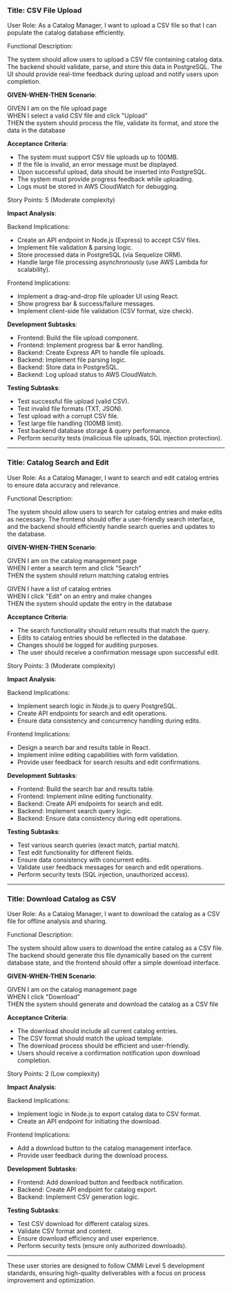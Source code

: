 ### **Title: CSV File Upload**

User Role: As a Catalog Manager, I want to upload a CSV file so that I can populate the catalog database efficiently.

Functional Description:

The system should allow users to upload a CSV file containing catalog data. The backend should validate, parse, and store this data in PostgreSQL. The UI should provide real-time feedback during upload and notify users upon completion.

**GIVEN-WHEN-THEN Scenario**:

GIVEN I am on the file upload page  
WHEN I select a valid CSV file and click "Upload"  
THEN the system should process the file, validate its format, and store the data in the database  

**Acceptance Criteria**:

- The system must support CSV file uploads up to 100MB.
- If the file is invalid, an error message must be displayed.
- Upon successful upload, data should be inserted into PostgreSQL.
- The system must provide progress feedback while uploading.
- Logs must be stored in AWS CloudWatch for debugging.

Story Points: 5 (Moderate complexity)

**Impact Analysis**:

Backend Implications:

- Create an API endpoint in Node.js (Express) to accept CSV files.
- Implement file validation & parsing logic.
- Store processed data in PostgreSQL (via Sequelize ORM).
- Handle large file processing asynchronously (use AWS Lambda for scalability).

Frontend Implications:

- Implement a drag-and-drop file uploader UI using React.
- Show progress bar & success/failure messages.
- Implement client-side file validation (CSV format, size check).

**Development Subtasks**:

- Frontend: Build the file upload component.
- Frontend: Implement progress bar & error handling.
- Backend: Create Express API to handle file uploads.
- Backend: Implement file parsing logic.
- Backend: Store data in PostgreSQL.
- Backend: Log upload status to AWS CloudWatch.

**Testing Subtasks**:

- Test successful file upload (valid CSV).
- Test invalid file formats (TXT, JSON).
- Test upload with a corrupt CSV file.
- Test large file handling (100MB limit).
- Test backend database storage & query performance.
- Perform security tests (malicious file uploads, SQL injection protection).

---

### **Title: Catalog Search and Edit**

User Role: As a Catalog Manager, I want to search and edit catalog entries to ensure data accuracy and relevance.

Functional Description:

The system should allow users to search for catalog entries and make edits as necessary. The frontend should offer a user-friendly search interface, and the backend should efficiently handle search queries and updates to the database.

**GIVEN-WHEN-THEN Scenario**:

GIVEN I am on the catalog management page  
WHEN I enter a search term and click "Search"  
THEN the system should return matching catalog entries  

GIVEN I have a list of catalog entries  
WHEN I click "Edit" on an entry and make changes  
THEN the system should update the entry in the database  

**Acceptance Criteria**:

- The search functionality should return results that match the query.
- Edits to catalog entries should be reflected in the database.
- Changes should be logged for auditing purposes.
- The user should receive a confirmation message upon successful edit.

Story Points: 3 (Moderate complexity)

**Impact Analysis**:

Backend Implications:

- Implement search logic in Node.js to query PostgreSQL.
- Create API endpoints for search and edit operations.
- Ensure data consistency and concurrency handling during edits.

Frontend Implications:

- Design a search bar and results table in React.
- Implement inline editing capabilities with form validation.
- Provide user feedback for search results and edit confirmations.

**Development Subtasks**:

- Frontend: Build the search bar and results table.
- Frontend: Implement inline editing functionality.
- Backend: Create API endpoints for search and edit.
- Backend: Implement search query logic.
- Backend: Ensure data consistency during edit operations.

**Testing Subtasks**:

- Test various search queries (exact match, partial match).
- Test edit functionality for different fields.
- Ensure data consistency with concurrent edits.
- Validate user feedback messages for search and edit operations.
- Perform security tests (SQL injection, unauthorized access).

---

### **Title: Download Catalog as CSV**

User Role: As a Catalog Manager, I want to download the catalog as a CSV file for offline analysis and sharing.

Functional Description:

The system should allow users to download the entire catalog as a CSV file. The backend should generate this file dynamically based on the current database state, and the frontend should offer a simple download interface.

**GIVEN-WHEN-THEN Scenario**:

GIVEN I am on the catalog management page  
WHEN I click "Download"  
THEN the system should generate and download the catalog as a CSV file  

**Acceptance Criteria**:

- The download should include all current catalog entries.
- The CSV format should match the upload template.
- The download process should be efficient and user-friendly.
- Users should receive a confirmation notification upon download completion.

Story Points: 2 (Low complexity)

**Impact Analysis**:

Backend Implications:

- Implement logic in Node.js to export catalog data to CSV format.
- Create an API endpoint for initiating the download.

Frontend Implications:

- Add a download button to the catalog management interface.
- Provide user feedback during the download process.

**Development Subtasks**:

- Frontend: Add download button and feedback notification.
- Backend: Create API endpoint for catalog export.
- Backend: Implement CSV generation logic.

**Testing Subtasks**:

- Test CSV download for different catalog sizes.
- Validate CSV format and content.
- Ensure download efficiency and user experience.
- Perform security tests (ensure only authorized downloads).

---

These user stories are designed to follow CMMI Level 5 development standards, ensuring high-quality deliverables with a focus on process improvement and optimization.